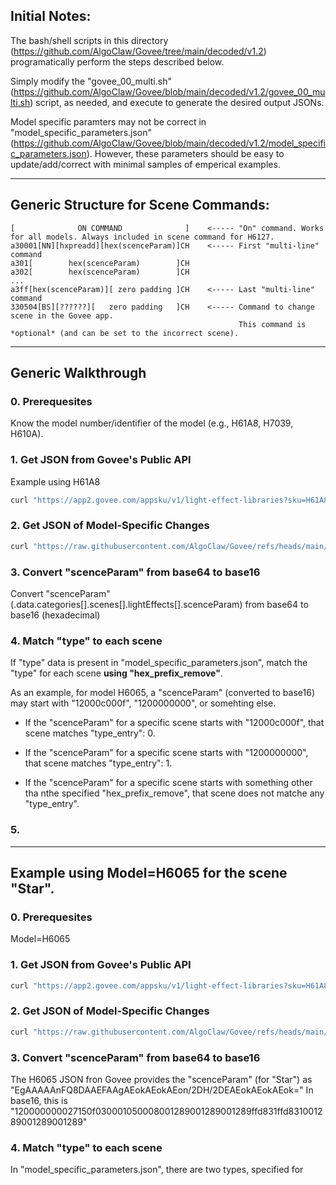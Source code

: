 ## Initial Notes:
The bash/shell scripts in this directory (https://github.com/AlgoClaw/Govee/tree/main/decoded/v1.2) programatically perform the steps described below.

Simply modify the "govee_00_multi.sh" (https://github.com/AlgoClaw/Govee/blob/main/decoded/v1.2/govee_00_multi.sh) script, as needed, and execute to generate the desired output JSONs.

Model specific paramters may not be correct in "model_specific_parameters.json" (https://github.com/AlgoClaw/Govee/blob/main/decoded/v1.2/model_specific_parameters.json). However, these parameters should be easy to update/add/correct with minimal samples of emperical examples.
***
## Generic Structure for Scene Commands:
```
[              ON COMMAND              ]    <----- "On" command. Works for all models. Always included in scene command for H6127.
a30001[NN][hxpreadd][hex(scenceParam)]CH    <----- First "multi-line" command
a301[        hex(scenceParam)        ]CH
a302[        hex(scenceParam)        ]CH
...
a3ff[hex(scenceParam)][ zero padding ]CH    <----- Last "multi-line" command
330504[BS][??????][   zero padding   ]CH    <----- Command to change scene in the Govee app.
                                                   This command is *optional* (and can be set to the incorrect scene).
```
***
## Generic Walkthrough
### 0. Prerequesites
Know the model number/identifier of the model (e.g., H61A8, H7039, H610A).
### 1. Get JSON from Govee's Public API
Example using H61A8
```bash
curl "https://app2.govee.com/appsku/v1/light-effect-libraries?sku=H61A8" -H 'AppVersion: 9999999' -s > H61A8_raw.json
```
### 2. Get JSON of Model-Specific Changes 
```bash
curl "https://raw.githubusercontent.com/AlgoClaw/Govee/refs/heads/main/decoded/v1.2/model_specific_parameters.json" -o model_specific_parameters.json
```
### 3. Convert "scenceParam" from base64 to base16
Convert "scenceParam" (.data.categories[].scenes[].lightEffects[].scenceParam) from base64 to base16 (hexadecimal)
### 4. Match "type" to each scene
If "type" data is present in "model_specific_parameters.json", match the "type" for each scene **using "hex_prefix_remove"**.

As an example, for model H6065, a "scenceParam" (converted to base16) may start with "12000c000f", "1200000000", or somehting else.

* If the "scenceParam" for a specific scene starts with "12000c000f", that scene matches "type_entry": 0.
  
* If the "scenceParam" for a specific scene starts with "1200000000", that scene matches "type_entry": 1.
  
* If the "scenceParam" for a specific scene starts with something other tha nthe specified "hex_prefix_remove", that scene does not matche any "type_entry".
  
### 5. 


***
## Example using Model=H6065 for the scene "Star".
### 0. Prerequesites
Model=H6065
### 1. Get JSON from Govee's Public API
```bash
curl "https://app2.govee.com/appsku/v1/light-effect-libraries?sku=H61A8" -H 'AppVersion: 9999999' -s > H61A8_raw.json
```
### 2. Get JSON of Model-Specific Changes 
```bash
curl "https://raw.githubusercontent.com/AlgoClaw/Govee/refs/heads/main/decoded/v1.2/model_specific_parameters.json" -o model_specific_parameters.json
```
### 3. Convert "scenceParam" from base64 to base16
The H6065 JSON fron Govee provides the "scenceParam" (for "Star") as "EgAAAAAnFQ8DAAEFAAgAEokAEokAEon/2DH/2DEAEokAEokAEok="
In base16, this is "120000000027150f030001050008001289001289001289ffd831ffd831001289001289001289"
### 4. Match "type" to each scene
In "model_specific_parameters.json", there are two types, specified for 
